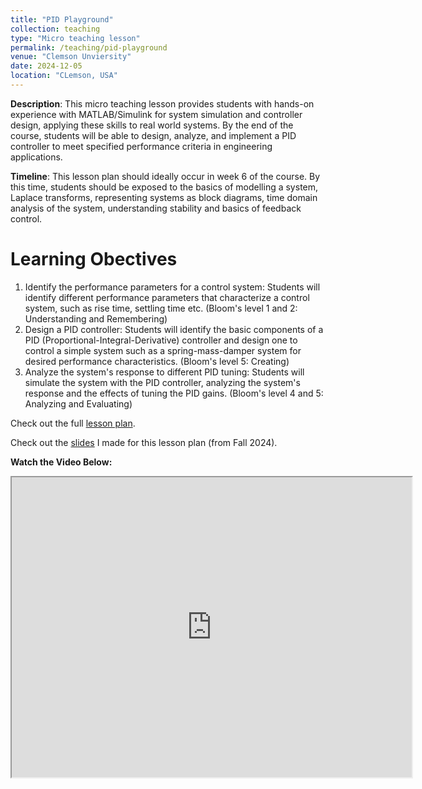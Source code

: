 ```yaml
---
title: "PID Playground"
collection: teaching
type: "Micro teaching lesson"
permalink: /teaching/pid-playground
venue: "Clemson Unviersity"
date: 2024-12-05
location: "CLemson, USA"
---
```


**Description**: This micro teaching lesson provides students with hands-on experience with MATLAB/Simulink for system simulation and controller design, applying these skills to real world systems. By the end of the course, students will be able to design, analyze, and implement a PID controller to meet specified performance criteria in engineering applications.

**Timeline**: This lesson plan should ideally occur in week 6 of the course. By this time, students should be exposed to the basics of modelling a system, Laplace transforms, representing systems as block diagrams, time domain analysis of the system, understanding stability and basics of feedback control.

Learning Obectives
======
1.	Identify the performance parameters for a control system: Students will identify different performance parameters that characterize a control system, such as rise time, settling time etc. (Bloom's level 1 and 2: Understanding and Remembering)
2.	Design a PID controller: Students will identify the basic components of a PID (Proportional-Integral-Derivative) controller and design one to control a simple system such as a spring-mass-damper system for desired performance characteristics. (Bloom's level 5: Creating)
3.	Analyze the system's response to different PID tuning: Students will simulate the system with the PID controller, analyzing the system's response and the effects of tuning the PID gains. (Bloom's level 4 and 5: Analyzing and Evaluating)

Check out the full [lesson plan](/files/Lesson%20Plan%20-%20PID%20Playground%20-%20sriram.pdf).

Check out the [slides](/files/PID%20playground%20slides.pptx) I made for this lesson plan (from Fall 2024).

**Watch the Video Below:**
<!-- markdownlint-disable -->
<iframe src="https://drive.google.com/file/d/1A46AAygXWbpDbKeOzkkP9PLuP1pvItKm/view?usp=sharing" width="640" height="480"></iframe>
<!-- markdownlint-disable -->
